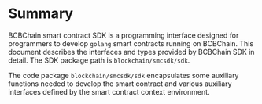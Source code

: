 # Summary

BCBChain smart contract SDK is a programming interface designed for programmers to develop `golang` smart contracts running on BCBChain. This document describes the interfaces and types provided by BCBChain SDK in detail. The SDK package path is `blockchain/smcsdk/sdk`.

The code package `blockchain/smcsdk/sdk` encapsulates some auxiliary functions needed to develop the smart contract and various auxiliary interfaces defined by the smart contract context environment.
